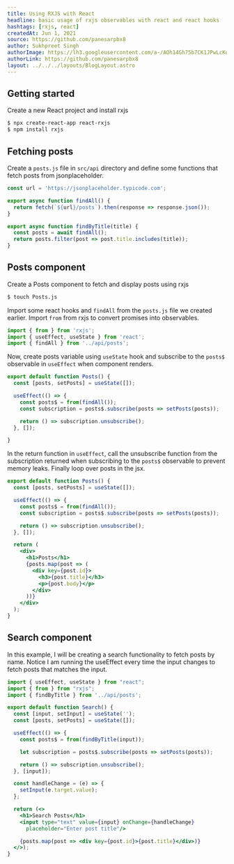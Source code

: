 ```yaml
---
title: Using RXJS with React
headline: basic usage of rxjs observables with react and react hooks
hashtags: [rxjs, react]
createdAt: Jun 1, 2021
source: https://github.com/panesarpbx8
author: Sukhpreet Singh
authorImage: https://lh3.googleusercontent.com/a-/AOh14Gh75b7CK1JPwLcKqE8a-zJjwaEVGUreGuWl2nYZbw=s96-c
authorLink: https://github.com/panesarpbx8
layout: ../../../layouts/BlogLayout.astro
---
```


## Getting started

Create a new React project and install rxjs

```bash
$ npx create-react-app react-rxjs
$ npm install rxjs
```

## Fetching posts

Create a `posts.js` file in `src/api` directory and define some functions that fetch posts from jsonplaceholder.

```js
const url = 'https://jsonplaceholder.typicode.com';

export async function findAll() {
  return fetch(`${url}/posts`).then(response => response.json());
}

export async function findByTitle(title) {
  const posts = await findAll();
  return posts.filter(post => post.title.includes(title));
}
```

## Posts component

Create a Posts component to fetch and display posts using rxjs

```bash
$ touch Posts.js
```

Import some react hooks and `findAll` from the `posts.js` file we created earlier. Import `from` from rxjs to convert promises into observables.

```js
import { from } from 'rxjs';
import { useEffect, useState } from 'react';
import { findAll } from '../api/posts';
```

Now, create posts variable using `useState` hook and subscribe to the `posts$` observable in `useEffect` when component renders.

```jsx
export default function Posts() {
  const [posts, setPosts] = useState([]);

  useEffect(() => {
    const posts$ = from(findAll());
    const subscription = posts$.subscribe(posts => setPosts(posts));

    return () => subscription.unsubscribe();
  }, []);

}
```

In the return function in `useEffect`, call the unsubscribe function from the subscription returned when subscribing to the `posts$` observable to prevent memory leaks.
Finally loop over posts in the jsx.

```jsx
export default function Posts() {
  const [posts, setPosts] = useState([]);

  useEffect(() => {
    const posts$ = from(findAll());
    const subscription = posts$.subscribe(posts => setPosts(posts));

    return () => subscription.unsubscribe();
  }, []);

  return (
    <div>
      <h1>Posts</h1>
      {posts.map(post => (
        <div key={post.id}>
          <h3>{post.title}</h3>
          <p>{post.body}</p>
        </div>
      ))}
    </div>
  );
}
```

## Search component

In this example, I will be creating a search functionality to fetch posts by name.
Notice I am running the useEffect every time the input changes to fetch posts that matches the input.

```jsx
import { useEffect, useState } from "react";
import { from } from "rxjs";
import { findByTitle } from '../api/posts';

export default function Search() {
  const [input, setInput] = useState('');
  const [posts, setPosts] = useState([]);

  useEffect(() => {
    const posts$ = from(findByTitle(input));

    let subscription = posts$.subscribe(posts => setPosts(posts));

    return () => subscription.unsubscribe();
  }, [input]);

  const handleChange = (e) => {
    setInput(e.target.value);
  };

  return (<>
    <h1>Search Posts</h1>
    <input type="text" value={input} onChange={handleChange} 
      placeholder="Enter post title"/>

    {posts.map(post => <div key={post.id}>{post.title}</div>)}
  </>);
}
```





